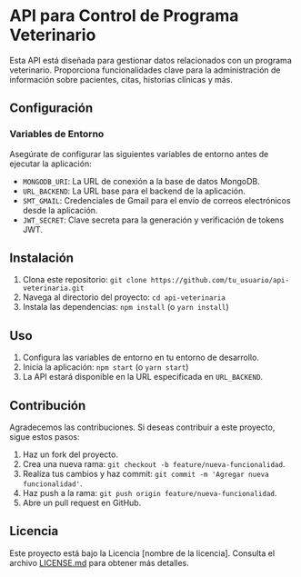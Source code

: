 # API para Control de Programa Veterinario

Esta API está diseñada para gestionar datos relacionados con un programa veterinario. Proporciona funcionalidades clave para la administración de información sobre pacientes, citas, historias clínicas y más.

## Configuración

### Variables de Entorno

Asegúrate de configurar las siguientes variables de entorno antes de ejecutar la aplicación:

- `MONGODB_URI`: La URL de conexión a la base de datos MongoDB.
- `URL_BACKEND`: La URL base para el backend de la aplicación.
- `SMT_GMAIL`: Credenciales de Gmail para el envío de correos electrónicos desde la aplicación.
- `JWT_SECRET`: Clave secreta para la generación y verificación de tokens JWT.

## Instalación

1. Clona este repositorio: `git clone https://github.com/tu_usuario/api-veterinaria.git`
2. Navega al directorio del proyecto: `cd api-veterinaria`
3. Instala las dependencias: `npm install` (o `yarn install`)

## Uso

1. Configura las variables de entorno en tu entorno de desarrollo.
2. Inicia la aplicación: `npm start` (o `yarn start`)
3. La API estará disponible en la URL especificada en `URL_BACKEND`.

## Contribución

Agradecemos las contribuciones. Si deseas contribuir a este proyecto, sigue estos pasos:

1. Haz un fork del proyecto.
2. Crea una nueva rama: `git checkout -b feature/nueva-funcionalidad`.
3. Realiza tus cambios y haz commit: `git commit -m 'Agregar nueva funcionalidad'`.
4. Haz push a la rama: `git push origin feature/nueva-funcionalidad`.
5. Abre un pull request en GitHub.

## Licencia

Este proyecto está bajo la Licencia [nombre de la licencia]. Consulta el archivo [LICENSE.md](LICENSE.md) para obtener más detalles.
